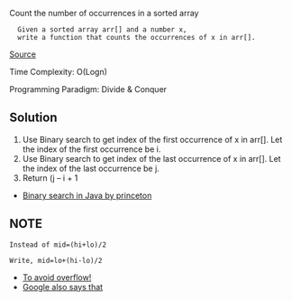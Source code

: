 Count the number of occurrences in a sorted array
```
  Given a sorted array arr[] and a number x,
  write a function that counts the occurrences of x in arr[]. 
```

[Source](http://goo.gl/4cpGcs)

Time Complexity: O(Logn)

Programming Paradigm: Divide & Conquer

## Solution
  
  1. Use Binary search to get index of the first occurrence of x in arr[]. Let the index of the first occurrence be i.
  2. Use Binary search to get index of the last occurrence of x in arr[]. Let the index of the last occurrence be j.
  3. Return (j – i + 1

- [Binary search in Java by princeton](http://algs4.cs.princeton.edu/11model/BinarySearch.java.html)

## NOTE

```
Instead of mid=(hi+lo)/2

Write, mid=lo+(hi-lo)/2
```

- [To avoid overflow!](http://stackoverflow.com/questions/25571359/why-we-write-lohi-lo-2-in-binary-search)
- [Google also says that](http://googleresearch.blogspot.fr/2006/06/extra-extra-read-all-about-it-nearly.html)
  

